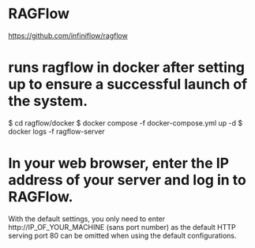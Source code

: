 # RAGFlow

https://github.com/infiniflow/ragflow

# runs ragflow in docker after setting up to ensure a successful launch of the system.
$ cd ragflow/docker
$ docker compose -f docker-compose.yml up -d
$ docker logs -f ragflow-server


# In your web browser, enter the IP address of your server and log in to RAGFlow.
With the default settings, you only need to enter http://IP_OF_YOUR_MACHINE (sans port number) as the default HTTP serving port 80 can be omitted when using the default configurations.

